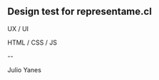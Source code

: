 <h2>Design test for representame.cl</h2>
<p>UX / UI</p>
<p>HTML / CSS / JS</p>
--
<p>Julio Yanes</p>
